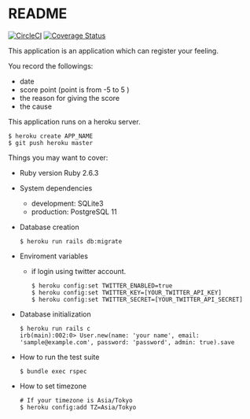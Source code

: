 # README

[![CircleCI](https://circleci.com/gh/chick-p/feel-so-good/tree/master.svg?style=shield)](https://circleci.com/gh/chick-p/feel-so-good/tree/master)
[![Coverage Status](https://coveralls.io/repos/github/chick-p/feel-so-good/badge.svg?branch=master)](https://coveralls.io/github/chick-p/feel-so-good?branch=master)

This application is an application which can register your feeling.

You record the followings:

* date
* score point (point is from -5 to 5 )
* the reason for giving the score
* the cause

This application runs on a heroku server.

```shell
$ heroku create APP_NAME
$ git push heroku master
```

Things you may want to cover:

* Ruby version
Ruby 2.6.3

* System dependencies
  * development: SQLite3
  * production: PostgreSQL 11

* Database creation
  ```shell
  $ heroku run rails db:migrate
  ```

* Enviroment variables
    * if login using twitter account.
        ```shell
        $ heroku config:set TWITTER_ENABLED=true
        $ heroku config:set TWITTER_KEY=[YOUR_TWITTER_API_KEY]
        $ heroku config:set TWITTER_SECRET=[YOUR_TWITTER_API_SECRET]
        ```

* Database initialization
  ```shell
  $ heroku run rails c
  irb(main):002:0> User.new(name: 'your name', email: 'sample@example.com', password: 'password', admin: true).save
  ```

* How to run the test suite
  ```shell
  $ bundle exec rspec
  ```

* How to set timezone
  ```shell
  # If your timezone is Asia/Tokyo
  $ heroku config:add TZ=Asia/Tokyo
  ```
